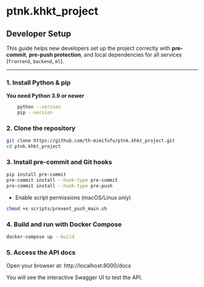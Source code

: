# ptnk.khkt_project

## Developer Setup
This guide helps new developers set up the project correctly with **pre-commit**, **pre-push protection**, and local dependencies for all services (`frontend`, `backend`, `ml`).

---
### 1. Install Python & pip
**You need Python 3.9 or newer**
```bash
    python --version
    pip --version
```

### 2. Clone the repository

```bash
git clone https://github.com/th-mimifufu/ptnk.khkt_project.git
cd ptnk.khkt_project
```

### 3. Install pre-commit and Git hooks

```bash
pip install pre-commit
pre-commit install --hook-type pre-commit
pre-commit install --hook-type pre-push
```

- Enable script permissions (macOS/Linux only)

```bash
chmod +x scripts/prevent_push_main.sh
```

### 4. Build and run with Docker Compose
```bash
docker-compose up --build

```

### 5. Access the API docs

Open your browser at:
http://localhost:8000/docs

You will see the interactive Swagger UI to test the API.